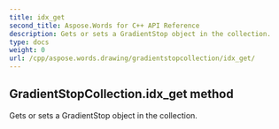 ```yaml
---
title: idx_get
second_title: Aspose.Words for C++ API Reference
description: Gets or sets a GradientStop object in the collection. 
type: docs
weight: 0
url: /cpp/aspose.words.drawing/gradientstopcollection/idx_get/
---
```

## GradientStopCollection.idx_get method


Gets or sets a GradientStop object in the collection. 

